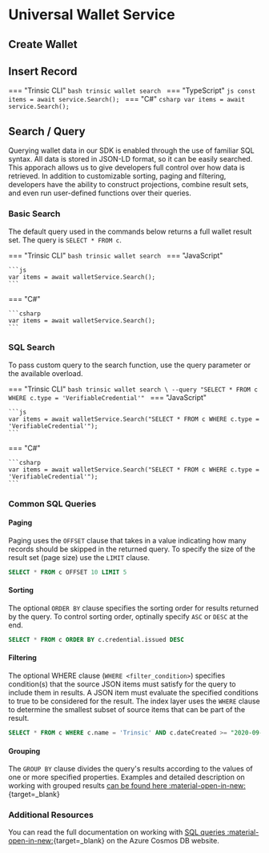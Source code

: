 # Universal Wallet Service

## Create Wallet

## Insert Record

=== "Trinsic CLI"
    ```bash
    trinsic wallet search
    ```
=== "TypeScript"
    ```js
    const items = await service.Search();
    ```
=== "C#"
    ```csharp
    var items = await service.Search();
    ```

## Search / Query

Querying wallet data in our SDK is enabled through the use of familiar SQL syntax. All data is stored in JSON-LD format, so it can be easily searched.
This apporach allows us to give developers full control over how data is retrieved. In addition to customizable sorting, paging and filtering, developers have the ability to construct projections, combine result sets, and even run user-defined functions over their queries.

### Basic Search

The default query used in the commands below returns a full wallet result set. The query is `SELECT * FROM c`.

=== "Trinsic CLI"
    ```bash
    trinsic wallet search
    ```
=== "JavaScript"

    ```js
    var items = await walletService.Search();
    ```

=== "C#"

    ```csharp
    var items = await walletService.Search();
    ```

### SQL Search

To pass custom query to the search function, use the query parameter or the available overload.

=== "Trinsic CLI"
    ```bash
    trinsic wallet search \
        --query "SELECT * FROM c WHERE c.type = 'VerifiableCredential'"
    ```
=== "JavaScript"

    ```js
    var items = await walletService.Search("SELECT * FROM c WHERE c.type = 'VerifiableCredential'");
    ```

=== "C#"

    ```csharp
    var items = await walletService.Search("SELECT * FROM c WHERE c.type = 'VerifiableCredential'");
    ```


### Common SQL Queries

#### Paging

Paging uses the `OFFSET` clause that takes in a value indicating how many records should be skipped in the returned query. To specify the size of the result set (page size) use the `LIMIT` clause.

```sql
SELECT * FROM c OFFSET 10 LIMIT 5
```

#### Sorting

The optional `ORDER BY` clause specifies the sorting order for results returned by the query. To control sorting order, optinally specify `ASC` or `DESC` at the end.

```sql
SELECT * FROM c ORDER BY c.credential.issued DESC
```

#### Filtering

The optional WHERE clause (`WHERE <filter_condition>`) specifies condition(s) that the source JSON items must satisfy for the query to include them in results. A JSON item must evaluate the specified conditions to true to be considered for the result. The index layer uses the `WHERE` clause to determine the smallest subset of source items that can be part of the result.

```sql
SELECT * FROM c WHERE c.name = 'Trinsic' AND c.dateCreated >= "2020-09-30T23:14:25.7251173Z"
```

#### Grouping

The `GROUP BY` clause divides the query's results according to the values of one or more specified properties.
Examples and detailed description on working with grouped results [can be found here :material-open-in-new:](https://docs.microsoft.com/en-us/azure/cosmos-db/sql-query-group-by){target=_blank}

### Additional Resources
You can read the full documentation on working with [SQL queries :material-open-in-new:](https://docs.microsoft.com/en-us/azure/cosmos-db/sql-query-getting-started){target=_blank} on the Azure Cosmos DB website.